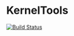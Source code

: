 # KernelTools

[![Build Status](https://travis-ci.org/timholy/KernelTools.jl.svg?branch=master)](https://travis-ci.org/timholy/KernelTools.jl)
